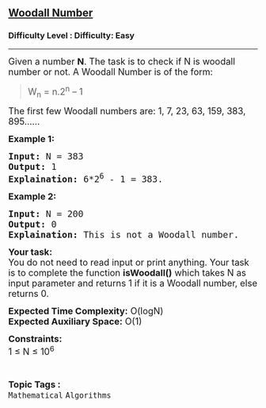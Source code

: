 <h2><a href="https://www.geeksforgeeks.org/problems/woodall-number2349/1?page=1&status=unsolved&sortBy=accuracy">Woodall Number</a></h2><h3>Difficulty Level : Difficulty: Easy</h3><hr><div class="problems_problem_content__Xm_eO"><p><span style="font-size:18px">Given a number&nbsp;<strong>N</strong>. The task is to check if N is woodall number or not. A Woodall Number is of the form:</span></p>

<blockquote>
<p><span style="font-size:18px">W<sub>n</sub>&nbsp;= n.2<sup>n</sup>&nbsp;– 1</span></p>
</blockquote>

<p><span style="font-size:18px">The first few Woodall numbers are: 1, 7, 23, 63, 159, 383, 895……</span></p>

<p><strong><span style="font-size:18px">Example 1:</span></strong></p>

<pre><span style="font-size:18px"><strong>Input:</strong> N = 383
<strong>Output:</strong> 1
<strong>Explaination:</strong> 6*2<sup>6</sup> - 1 = 383.</span></pre>

<p><strong><span style="font-size:18px">Example 2:</span></strong></p>

<pre><span style="font-size:18px"><strong>Input:</strong> N = 200
<strong>Output:</strong> 0
<strong>Explaination:</strong> This is not a Woodall number.</span></pre>

<p><span style="font-size:18px"><strong>Your task:</strong><br>
You do not need to read input or print anything. Your task is to complete the function <strong>isWoodall()</strong> which takes N as input parameter and returns 1 if it is a Woodall number, else returns 0.</span></p>

<p><span style="font-size:18px"><strong>Expected Time Complexity:</strong> O(logN)<br>
<strong>Expected Auxiliary Space:</strong> O(1)</span></p>

<p><span style="font-size:18px"><strong>Constraints:</strong><br>
1 ≤ N ≤ 10<sup>6</sup>&nbsp;&nbsp;</span></p>
</div><br><p><span style=font-size:18px><strong>Topic Tags : </strong><br><code>Mathematical</code>&nbsp;<code>Algorithms</code>&nbsp;